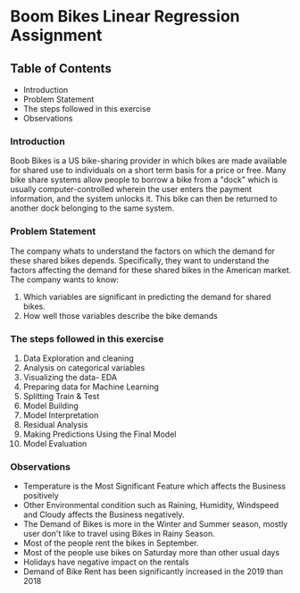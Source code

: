 # Boom Bikes Linear Regression Assignment


## Table of Contents
* Introduction
* Problem Statement
* The steps followed in this exercise
* Observations


### Introduction
Boob Bikes is a US bike-sharing provider in which bikes are made available for shared use to individuals on a short term basis for a price or free. Many bike share systems allow people to borrow a bike from a "dock" which is usually computer-controlled wherein the user enters the payment information, and the system unlocks it. This bike can then be returned to another dock belonging to the same system.


### Problem Statement
The company whats to understand the factors on which the demand for these shared bikes depends. Specifically, they want to understand the factors affecting the demand for these shared bikes in the American market. The company wants to know:

1. Which variables are significant in predicting the demand for shared bikes.
2. How well those variables describe the bike demands


### The steps followed in this exercise

1. Data Exploration and cleaning
2. Analysis on categorical variables
3. Visualizing the data- EDA
4. Preparing data for Machine Learning
5. Splitting Train & Test
6. Model Building
7. Model Interpretation
8. Residual Analysis
9. Making Predictions Using the Final Model
10. Model Evaluation


### Observations

- Temperature is the Most Significant Feature which affects the Business positively
- Other Environmental condition such as Raining, Humidity, Windspeed and Cloudy affects the Business negatively.
- The Demand of Bikes is more in the Winter and Summer season, mostly user don't like to travel using Bikes in Rainy Season. 
- Most of the people rent the bikes in September.
- Most of the people use bikes on Saturday more than other usual days
- Holidays have negative impact on the rentals
- Demand of Bike Rent has been significantly increased in the 2019 than 2018

